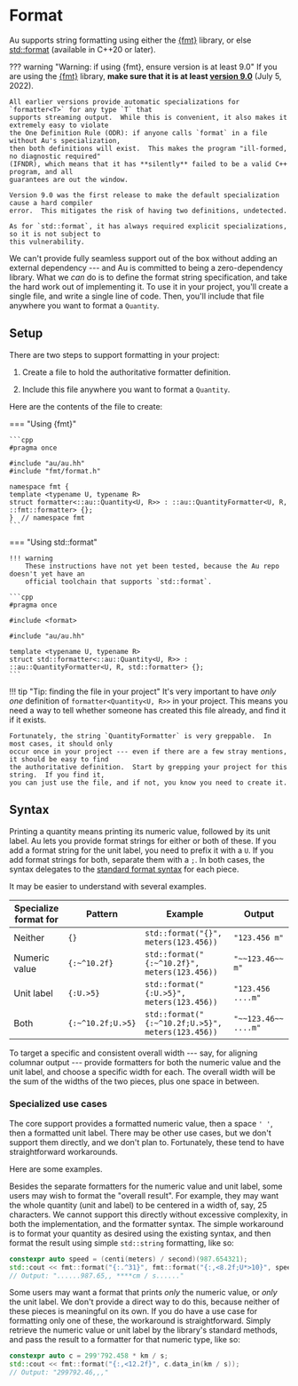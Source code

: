 # Format

Au supports string formatting using either the [{fmt}] library, or else [std::format] (available
in C++20 or later).

??? warning "Warning: if using {fmt}, ensure version is at least 9.0"
    If you are using the [{fmt}] library, **make sure that it is at least [version 9.0]** (July 5,
    2022).

    All earlier versions provide automatic specializations for `formatter<T>` for any type `T` that
    supports streaming output.  While this is convenient, it also makes it extremely easy to violate
    the One Definition Rule (ODR): if anyone calls `format` in a file without Au's specialization,
    then both definitions will exist.  This makes the program "ill-formed, no diagnostic required"
    (IFNDR), which means that it has **silently** failed to be a valid C++ program, and all
    guarantees are out the window.

    Version 9.0 was the first release to make the default specialization cause a hard compiler
    error.  This mitigates the risk of having two definitions, undetected.

    As for `std::format`, it has always required explicit specializations, so it is not subject to
    this vulnerability.

We can't provide fully seamless support out of the box without adding an external dependency --- and
Au is committed to being a zero-dependency library.  What we _can_ do is to define the format string
specification, and take the hard work out of implementing it.  To use it in your project, you'll
create a single file, and write a single line of code.  Then, you'll include that file anywhere you
want to format a `Quantity`.

## Setup

There are two steps to support formatting in your project:

1. Create a file to hold the authoritative formatter definition.

2. Include this file anywhere you want to format a `Quantity`.

Here are the contents of the file to create:

=== "Using {fmt}"

    ```cpp
    #pragma once

    #include "au/au.hh"
    #include "fmt/format.h"

    namespace fmt {
    template <typename U, typename R>
    struct formatter<::au::Quantity<U, R>> : ::au::QuantityFormatter<U, R, ::fmt::formatter> {};
    }  // namespace fmt
    ```

=== "Using std::format"

    !!! warning
        These instructions have not yet been tested, because the Au repo doesn't yet have an
        official toolchain that supports `std::format`.

    ```cpp
    #pragma once

    #include <format>

    #include "au/au.hh"

    template <typename U, typename R>
    struct std::formatter<::au::Quantity<U, R>> : ::au::QuantityFormatter<U, R, std::formatter> {};
    ```

!!! tip "Tip: finding the file in your project"
    It's very important to have _only one_ definition of `formatter<Quantity<U, R>>` in your
    project.  This means you need a way to tell whether someone has created this file already, and
    find it if it exists.

    Fortunately, the string `QuantityFormatter` is very greppable.  In most cases, it should only
    occur once in your project --- even if there are a few stray mentions, it should be easy to find
    the authoritative definition.  Start by grepping your project for this string.  If you find it,
    you can just use the file, and if not, you know you need to create it.

## Syntax

Printing a quantity means printing its numeric value, followed by its unit label.  Au lets you
provide format strings for either or both of these.  If you add a format string for the unit label,
you need to prefix it with a `U`.  If you add format strings for both, separate them with a `;`.  In
both cases, the syntax delegates to the [standard format syntax] for each piece.

It may be easier to understand with several examples.

| Specialize format for | Pattern | Example | Output |
|-----------------------|---------|---------|--------|
| Neither | `{}` | `std::format("{}", meters(123.456))` | `"123.456 m"` |
| Numeric value | `{:~^10.2f}` | `std::format("{:~^10.2f}", meters(123.456))` | `"~~123.46~~ m"` |
| Unit label | `{:U.>5}` | `std::format("{:U.>5}", meters(123.456))` | `"123.456 ....m"` |
| Both | `{:~^10.2f;U.>5}` | `std::format("{:~^10.2f;U.>5}", meters(123.456))` | `"~~123.46~~ ....m"` |

To target a specific and consistent overall width --- say, for aligning columnar output --- provide
formatters for both the numeric value and the unit label, and choose a specific width for each.  The
overall width will be the sum of the widths of the two pieces, plus one space in between.

### Specialized use cases

The core support provides a formatted numeric value, then a space `' '`, then a formatted unit
label.  There may be other use cases, but we don't support them directly, and we don't plan to.
Fortunately, these tend to have straightforward workarounds.

Here are some examples.

Besides the separate formatters for the numeric value and unit label, some users may wish to format
the "overall result".  For example, they may want the whole quantity (unit and label) to be centered
in a width of, say, 25 characters.  We cannot support this directly without excessive complexity, in
both the implementation, and the formatter syntax.  The simple workaround is to format your quantity
as desired using the existing syntax, and then format the result using simple `std::string`
formatting, like so:

```cpp
constexpr auto speed = (centi(meters) / second)(987.654321);
std::cout << fmt::format("{:.^31}", fmt::format("{:,<8.2f;U*>10}", speed));
// Output: "......987.65,, ****cm / s......"
```

Some users may want a format that prints _only_ the numeric value, or _only_ the unit label.  We
don't provide a direct way to do this, because neither of these pieces is meaningful on its own.  If
you do have a use case for formatting only one of these, the workaround is straightforward.  Simply
retrieve the numeric value or unit label by the library's standard methods, and pass the result to
a formatter for that numeric type, like so:

```cpp
constexpr auto c = 299'792.458 * km / s;
std::cout << fmt::format("{:,<12.2f}", c.data_in(km / s));
// Output: "299792.46,,,"
```

[{fmt}]: https://github.com/fmtlib/fmt
[std::format]: https://en.cppreference.com/w/cpp/utility/format/format.html
[version 9.0]: https://github.com/fmtlib/fmt/releases/tag/9.0.0
[standard format syntax]: https://hackingcpp.com/cpp/libs/fmt.html
